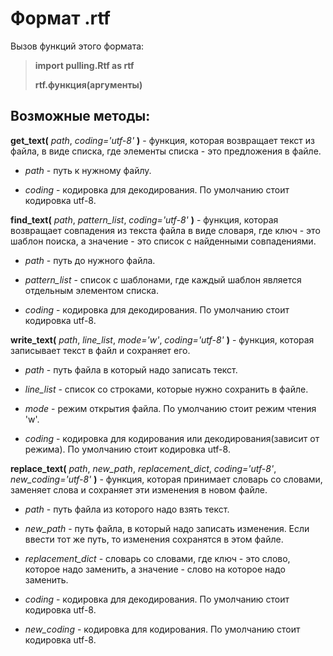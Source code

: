 # Формат .rtf
Вызов функций этого формата:

> **import pulling.Rtf as rtf**
>
> **rtf.функция(аргументы)**
## Возможные методы:
**get_text(** *path*, *coding='utf-8'* **)** - функция, которая возвращает текст из файла, в виде списка, где элементы списка - это предложения в файле.

 - *path* - путь к нужному файлу.

 - *coding* - кодировка для декодирования. По умолчанию стоит кодировка utf-8.


**find_text(** *path*, *pattern_list*, *coding='utf-8'* **)** - функция, которая возвращает совпадения из текста файла в виде словаря, где ключ - это шаблон поиска, а значение - это список с найденными совпадениями.

 - *path* - путь до нужного файла.

 - *pattern_list* - список с шаблонами, где каждый шаблон является отдельным элементом списка.

 - *coding* - кодировка для декодирования. По умолчанию стоит кодировка utf-8.


**write_text(** *path*, *line_list*, *mode='w'*, *coding='utf-8'* **)** - функция, которая записывает текст в файл и сохраняет его.

 - *path* - путь файла в который надо записать текст.

 - *line_list* - список со строками, которые нужно сохранить в файле.

 - *mode* - режим открытия файла. По умолчанию стоит режим чтения 'w'.

 - *coding* - кодировка для кодирования или декодирования(зависит от режима). По умолчанию стоит кодировка utf-8.


**replace_text(** *path*, *new_path*, *replacement_dict*, *coding='utf-8'*, *new_coding='utf-8'* **)** - функция, которая принимает словарь со словами, заменяет слова и сохраняет эти изменения в новом файле.

 - *path* - путь файла из которого надо взять текст.

 - *new_path* - путь файла, в который надо записать изменения. Если ввести тот же путь, то изменения сохранятся в этом файле.

 - *replacement_dict* - словарь со словами, где ключ - это слово, которое надо заменить, а значение - слово на которое надо заменить.

 - *coding* - кодировка для декодирования. По умолчанию стоит кодировка utf-8.

 - *new_coding* - кодировка для кодирования. По умолчанию стоит кодировка utf-8.
